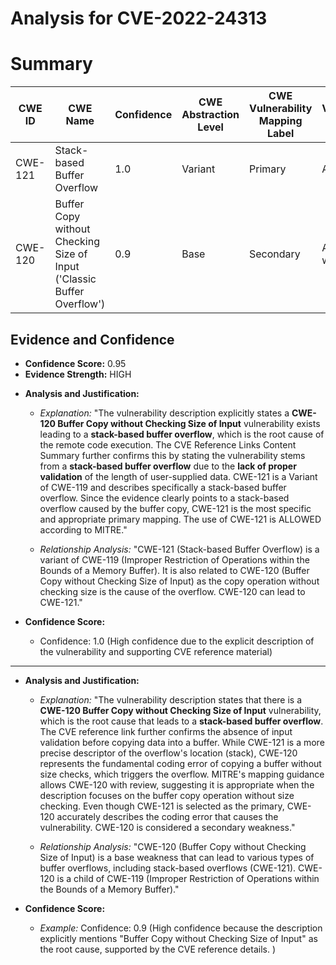 # Analysis for CVE-2022-24313

# Summary
| CWE ID | CWE Name | Confidence | CWE Abstraction Level | CWE Vulnerability Mapping Label | CWE-Vulnerability Mapping Notes |
|---|---|---|---|---|---|
| CWE-121 | Stack-based Buffer Overflow | 1.0 | Variant | Primary | Allowed |
| CWE-120 | Buffer Copy without Checking Size of Input ('Classic Buffer Overflow') | 0.9 | Base | Secondary | Allowed-with-Review |

## Evidence and Confidence

*   **Confidence Score:** 0.95
*   **Evidence Strength:** HIGH

- **Analysis and Justification:**  
  - *Explanation:* "The vulnerability description explicitly states a **CWE-120 Buffer Copy without Checking Size of Input** vulnerability exists leading to a **stack-based buffer overflow**, which is the root cause of the remote code execution. The CVE Reference Links Content Summary further confirms this by stating the vulnerability stems from a **stack-based buffer overflow** due to the **lack of proper validation** of the length of user-supplied data. CWE-121 is a Variant of CWE-119 and describes specifically a stack-based buffer overflow. Since the evidence clearly points to a stack-based overflow caused by the buffer copy, CWE-121 is the most specific and appropriate primary mapping. The use of CWE-121 is ALLOWED according to MITRE."
  
  - *Relationship Analysis:* "CWE-121 (Stack-based Buffer Overflow) is a variant of CWE-119 (Improper Restriction of Operations within the Bounds of a Memory Buffer). It is also related to CWE-120 (Buffer Copy without Checking Size of Input) as the copy operation without checking size is the cause of the overflow. CWE-120 can lead to CWE-121."

- **Confidence Score:**  
  - Confidence: 1.0 (High confidence due to the explicit description of the vulnerability and supporting CVE reference material)

---

- **Analysis and Justification:**  
  - *Explanation:* "The vulnerability description states that there is a **CWE-120 Buffer Copy without Checking Size of Input** vulnerability, which is the root cause that leads to a **stack-based buffer overflow**. The CVE reference link further confirms the absence of input validation before copying data into a buffer. While CWE-121 is a more precise descriptor of the overflow's location (stack), CWE-120 represents the fundamental coding error of copying a buffer without size checks, which triggers the overflow. MITRE's mapping guidance allows CWE-120 with review, suggesting it is appropriate when the description focuses on the buffer copy operation without size checking. Even though CWE-121 is selected as the primary, CWE-120 accurately describes the coding error that causes the vulnerability. CWE-120 is considered a secondary weakness."
  
  - *Relationship Analysis:* "CWE-120 (Buffer Copy without Checking Size of Input) is a base weakness that can lead to various types of buffer overflows, including stack-based overflows (CWE-121). CWE-120 is a child of CWE-119 (Improper Restriction of Operations within the Bounds of a Memory Buffer)."

- **Confidence Score:**  
  - *Example:* Confidence: 0.9 (High confidence because the description explicitly mentions "Buffer Copy without Checking Size of Input" as the root cause, supported by the CVE reference details. )